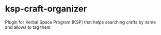 # ksp-craft-organizer
Plugin for Kerbal Space Program (KSP) that helps searching crafts by name and allows to tag them
